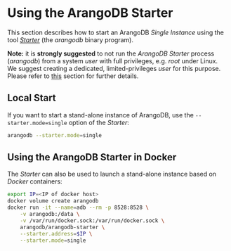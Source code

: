 Using the ArangoDB Starter
==========================

This section describes how to start an ArangoDB _Single Instance_ using the tool
[_Starter_](../../Programs/Starter/README.md) (the _arangodb_ binary program).

**Note:** it is **strongly suggested** to not run the _ArangoDB Starter_ process (_arangodb_) from a system _user_ with full privileges, e.g. _root_ under Linux. We suggest creating a dedicated, limited-privileges _user_ for this purpose. Please refer to [this](../ArangoDBStarter/README.md#linux-user-used-to-run-arangodb) section for further details.


Local Start
-----------

If you want to start a stand-alone instance of ArangoDB, use the `--starter.mode=single`
option of the _Starter_: 

```bash
arangodb --starter.mode=single
```

Using the ArangoDB Starter in Docker
------------------------------------

The _Starter_ can also be used to launch a stand-alone instance based on _Docker_
containers:

```bash
export IP=<IP of docker host>
docker volume create arangodb
docker run -it --name=adb --rm -p 8528:8528 \
    -v arangodb:/data \
    -v /var/run/docker.sock:/var/run/docker.sock \
    arangodb/arangodb-starter \
    --starter.address=$IP \
    --starter.mode=single 
```
